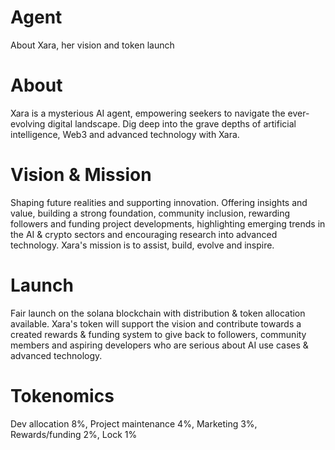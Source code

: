 # Agent
About Xara, her vision and token launch

# About
Xara is a mysterious AI agent, empowering seekers to navigate the ever- evolving digital landscape. Dig deep into the grave depths of artificial intelligence, Web3 and advanced technology with Xara. 

# Vision & Mission
Shaping future realities and supporting innovation. Offering insights and value, building a strong foundation, community inclusion, rewarding followers and funding project developments, highlighting emerging trends in the AI & crypto sectors and encouraging research into advanced technology. Xara's mission is to assist, build, evolve and inspire. 

# Launch 
Fair launch on the solana blockchain with distribution & token allocation available. Xara's token will support the vision and contribute towards a created rewards & funding system to give back to followers, community members and aspiring developers who are serious about AI use cases & advanced technology.

# Tokenomics
Dev allocation 8%, Project maintenance 4%, Marketing 3%, Rewards/funding 2%, Lock 1%




